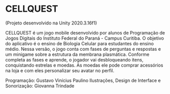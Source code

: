 # CELLQUEST

(Projeto desenvolvido na Unity 2020.3.16f1)

CELLQUEST é um jogo mobile desenvolvido por alunos de Programação de Jogos Digitais do Instituto Federal do Paraná - Campus Curitiba. O objetivo do aplicativo é
o ensino de Biologia Celular para estudantes do ensino médio. Nessa versão, o jogo conta com fases de perguntas e respostas e um minigame sobre a estrutura da membrana
plasmática. Conforme completa as fases e aprende, o jogador vai desbloqueando itens, conquistando estrelas e moedas. As moedas ele pode comprar acessórios na loja e com eles 
personalizar seu avatar no perfil. 

Programação: Gustavo Vinícius Paulino 
Ilustrações, Design de Interface e Sonorização: Giovanna Trindade


